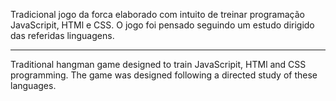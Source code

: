 ﻿Tradicional jogo da forca elaborado com intuito de treinar programação JavaScripit, HTMl e CSS.
O jogo foi pensado seguindo um estudo dirigido das referidas linguagens.

<hr>

Traditional hangman game designed to train JavaScripit, HTMl and CSS programming.
The game was designed following a directed study of these languages.

